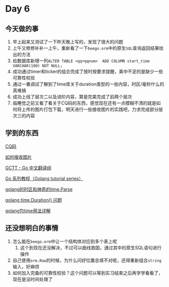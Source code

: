 # Day 6

## 今天做的事

1. 早上起来又测试了一下昨天晚上写的，发现了很大的问题
2. 上午又修修补补一上午，重新看了一下`beego.orm`中的原生`SQL`查询返回结果给出的方法
3. 给数据库新增一列`ALTER TABLE <qq+qqnum>  ADD COLUMN start_time  VARCHAR(100) NOT NULL;`
4. 成功通过timer和ticker的组合完成了按时按要求提醒，美中不足的是缺少一些可靠性校验
5. 通过一番调试了解到了time库关于duration类型的一些内容，时区/毫秒什么的真难搞
6. 成功上线了层次二以及进阶内容，算是完美完成了前两个层次
7. 临睡觉之前又看了看关于CQ码的东西，感觉现在还有一点模糊不清的就是如何将上传的图片打包下载，明天进行一些接收图片的实践吧，力求完成部分层次三的内容

## 学到的东西

[CQ码](https://richardchien.gitee.io/coolq-http-api/docs/4.12/#/CQCode)

[如何接收图片](https://cqp.cc/forum.php?mod=viewthread&tid=25079&page=1#pid1131927)

[GCTT - Go 中文翻译组](https://studygolang.com/subject/1)

[Go 系列教程（Golang tutorial series）](https://studygolang.com/subject/2)

[golang的时区和神奇的time.Parse](https://www.jianshu.com/p/f809b06144f7)

[golang time.Duration() 问题](https://blog.csdn.net/yangxiaodong88/article/details/96299831)

[golang包time用法详解](https://blog.csdn.net/wschq/article/details/80114036)



## 还没想明白的事情

1. 怎么能在`beego.orm`中让一个结构体对应到多个表上呢
   1. 这个到现在还没解决，不过可以曲线救国，通过其中的原生SQL语句进行操作
2. 自己使用`orm.Raw`的时候，为什么问好位置总填不对呢，还得重新组合`string`输入，好麻烦
3. 如何加入完备的可靠性校验？这个问题可以等到实习结束之后再学学看看了，现在是没时间处理了